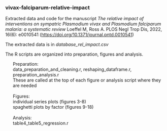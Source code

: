 
### vivax-falciparum-relative-impact

Extracted data and code for the manuscript <i>The relative impact of interventions on sympatric Plasmodium vivax and Plasmodium falciparum malaria: a systematic review</i> Loeffel M, Ross A. PLOS Negl Trop Dis, 2022, 16(6): e0010541 (https://doi.org/10.1371/journal.pntd.0010541)


The extracted data is in <i>database_rel_impact.csv</i>

The R scripts are organized into preparation, figures and analysis.

<ul>
Preparation: <br>
data_preparation_and_cleaning.r,   reshaping_dataframe.r,   preparation_analysis.r <br> 
These are called at the top of each figure or analysis script where they are needed <br>

<br>  
Figures: <br>
individual series plots (figures 3-8) <br>
spaghetti plots by factor (figures 9-18) <br>
  
<br>
Analysis: <br>
table4_table5_regression.r <br>
</ul>


